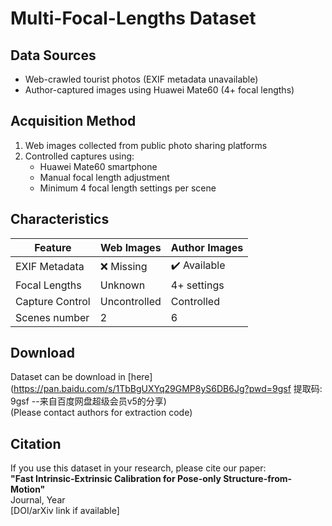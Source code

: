 # Multi-Focal-Lengths Dataset

## Data Sources
- Web-crawled tourist photos (EXIF metadata unavailable)
- Author-captured images using Huawei Mate60 (4+ focal lengths)

## Acquisition Method
1. Web images collected from public photo sharing platforms
2. Controlled captures using:
   - Huawei Mate60 smartphone
   - Manual focal length adjustment
   - Minimum 4 focal length settings per scene

## Characteristics
| Feature          | Web Images | Author Images |
|------------------|------------|---------------|
| EXIF Metadata    | ❌ Missing | ✔️ Available  |
| Focal Lengths    | Unknown    | 4+ settings   |
| Capture Control  | Uncontrolled | Controlled   |
| Scenes number    |     2      |       6       |

## Download
Dataset can be download in [here](https://pan.baidu.com/s/1TbBgUXYq29GMP8yS6DB6Jg?pwd=9gsf 提取码: 9gsf 
--来自百度网盘超级会员v5的分享)  
(Please contact authors for extraction code)

## Citation
If you use this dataset in your research, please cite our paper:  
**"Fast Intrinsic-Extrinsic Calibration for Pose-only
 Structure-from-Motion"**  
Journal, Year  
[DOI/arXiv link if available]
